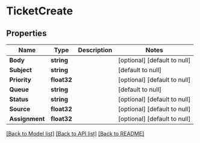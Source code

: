 # TicketCreate

## Properties
Name | Type | Description | Notes
------------ | ------------- | ------------- | -------------
**Body** | **string** |  | [optional] [default to null]
**Subject** | **string** |  | [default to null]
**Priority** | **float32** |  | [optional] [default to null]
**Queue** | **string** |  | [default to null]
**Status** | **string** |  | [optional] [default to null]
**Source** | **float32** |  | [optional] [default to null]
**Assignment** | **float32** |  | [optional] [default to null]

[[Back to Model list]](../README.md#documentation-for-models) [[Back to API list]](../README.md#documentation-for-api-endpoints) [[Back to README]](../README.md)


